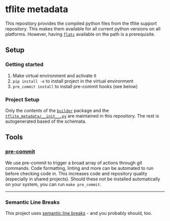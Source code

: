 # tflite metadata

This repository provides the compiled python files
from the tflite support repository.
This makes them available for all current python versions on all platforms.
However, having [`flatc`](https://google.github.io/flatbuffers/flatbuffers_guide_using_schema_compiler.html) available on the path is a prerequisite.

## Setup

### Getting started

1. Make virtual environment and activate it
1. `pip install -e` to install project in the virtual environment
1. `pre_commit install` to install pre-commit hooks (see below)

### Project Setup

Only the contents of the [`builder`](src/builder/__init__.py) package
and the [`tflite_metadata/__init__.py`](src/tflite_metadata/__init__.py) are maintained in this repository.
The rest is autogenerated based of the schemata.

## Tools

### [pre-commit](https://pre-commit.com)

We use pre-commit
to trigger a broad array of actions through git commands.
Code formatting, linting and more can be automated
to run before checking code in.
This increases code and repository quality
(especially in shared projects).
Should these not be installed automatically on your system,
you can run `make pre_commit`.

______________________________________________________________________

### Semantic Line Breaks

This project uses [semantic line breaks](https://sembr.org/) - and you probably should, too.
